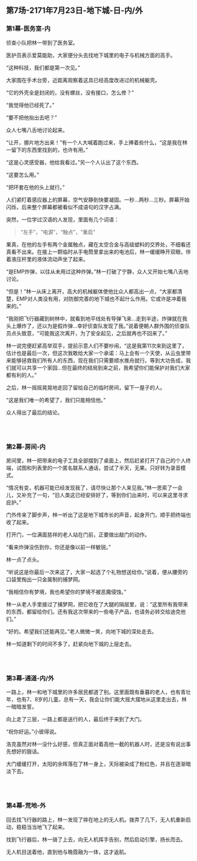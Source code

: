 ## 第7场-2171年7月23日-地下城-日-内/外

### 第1幕-医务室-内

侦查小队把林一带到了医务室。

医护员表示爱莫能助，大家便分头去找地下城里的电子与机械方面的高手。

“这种科技，我们都是第一次见。”

大家围在手术台旁，近距离观察着这具已经高度改进过的机械躯壳。

“它的外壳全是封闭的，没有螺丝，没有接口，怎么修？”

“我觉得他已经死了。”

“要不把他抬出去吧？”

众人七嘴八舌地讨论起来。

“让开，挪片地方出来！”有一个人大喊着跑过来，手上捧着些什么，“这是我在林一留下的东西里找到的，也许有用。”

“这是心灵感受器，他给我看过。”另一个人认出了这个东西。

“这要怎么用。”

“把环套在他的头上就行。”

人们紧盯着感应器上的屏幕，空气安静到快要凝固。一秒…两秒…三秒。屏幕开始闪烁，后来整个屏幕都被看似不成语句的汉字占满。

突然，一位学过汉语的人发现，里面有几个词语：

> “左手”，“电源”，“触点”，“重启”

果真，在他的左手有两个金属触点，藏在太空合金与高级塑料的交界处，不细看还真看不出来。在接上一颗临时从手电筒里拿出来的电池后，林一缓缓睁开双眼，伴着液压杆里的液体流动声坐了起来。

“是EMP炸弹，以往从未用过这种炸弹。”林一打破了宁静，众人又开始七嘴八舌地讨论。

“但是！”林一从床上离开，高大的机械躯体使他比众人都高出一点，“大家都清楚，EMP对人类没有用，对防御完善的地下城也不起什么作用。它或许是冲着我来的。”

“我刚把飞行器藏到树林中，就看到地平线处有导弹飞来…走到半途，炸弹就在我头上爆炸了，还以为是假炸弹…幸好侦查队发现了我。”说着便朝人群外围的侦查队员点头致意，“可能我这次离开，为了安全起见，之后就再也不回来了。”

林一说完便赶紧高举双手，提前示意人们不要吵闹，“这是我第11次来到这里了，估计也是最后一次，但这次我敢给大家一个承诺：马上会有一个天使，从云虫里带来能够拯救我们所有人的东西，现在我们只需要顺水推舟就行。等到大功告成，我们就可以共享一个家园…但在最终的结局到来之前，我希望你们能保护对我们大家都有利的人。”

之后，林一摇摇晃晃地走回了留给自己的临时房间，留下一屋子的人。

“这是我们唯一的希望了，我们只能相信他。”

众人得出了最后的结论。

<br><br>

### 第2幕-房间-内

房间里，林一把带来的电子工具全部摆到了桌面上，然后赶紧打开了自己的个人终端，试图和列表里的一个匿名联系人通话，尝试了半天，无果。只好转为录音模式。

“情况有变，机器可能已经发现我了，请尽快让那个人来见我。”林一思索了一会儿，又补充了一句，“旧人类这已经安排好了，等到你们出来时，可以来这里寻求庇护。”

门外传来了脚步声，林一听出了这是地下城市长的声音，起身开门，顺手把终端也收了起来。

打开门，一位满面慈祥的老人站在门前，正要做出敲门的动作。

“看来炸弹没伤到你，你还是像以前一样敏锐。”

林一点了点头。

“听说这是你最后一次来这了，大家一起选了个礼物想送给你。”说着，便从腰旁的口袋里掏出一只金属制的捕梦网。

“我相信你有梦境，我也希望你的梦境不被恶魔侵蚀。”

林一从老人手里接过了捕梦网，把它收在了大腿的隔层里，说：“这里所有我带来的东西，都留给你们。还有我这次带来的一些电子产品，也请务必转交给迪克他们。”

“好的。希望我们还能再见。”老人微微一笑，向地下城的深处走去。

林一知道剩下的时间不多了，赶紧向地下城的上层走去。

<br><br>

### 第3幕-通道-内/外

一路上，林一和地下城里的许多居民都道了别。这里面既有垂暮的老人，也有青壮年，也有7、8岁的儿童。总有一天，我会让你们能大摇大摆地从这里走出去，林一暗暗发誓。

向上走了三层，一路上都是送行的人，最后终于来到了大门。

“祝你好运。”小彼得说。

洛克虽然对林一没什么好感，但真正面对着高他一截的机器人时，还是没有说出事先想好的狠话。

大门缓缓打开，太阳的余晖落在了林一身上，天际被染成了粉红色，并且在逐渐暗淡下去。

<br><br>

### 第4幕-荒地-外

回去找飞行器的路上，林一发现了摔在地上的无人机。拨弄了几下，无人机重新启动，稳稳当当地飞了起来。

找到飞行器后，林一骑了上去，向无人机挥手告别，然后启动引擎，扬长而去。

无人机目送着他，直到他与晚霞融为一体，这才返航。
